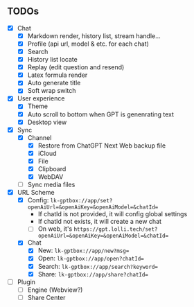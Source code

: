 ## TODOs
- [x] Chat
  - [x] Markdown render, history list, stream handle...
  - [x] Profile (api url, model & etc. for each chat)
  - [x] Search
  - [x] History list locate
  - [x] Replay (edit question and resend)
  - [x] Latex formula render
  - [x] Auto generate title
  - [x] Soft wrap switch
- [x] User experience 
  - [x] Theme
  - [x] Auto scroll to bottom when GPT is genenrating text 
  - [x] Desktop view
- [x] Sync
  - [x] Channel 
    - [x] Restore from ChatGPT Next Web backup file
    - [x] iCloud
    - [x] File
    - [x] Clipboard
    - [x] WebDAV
  - [ ] Sync media files
- [x] URL Scheme
  - [x] Config: `lk-gptbox://app/set?openAiUrl=&openAiKey=&openAiModel=&chatId=`
    - If chatId is not provided, it will config global settings
    - If chatId not exists, it will create a new chat
    - [ ] On web, it's `https://gpt.lolli.tech/set?openAiUrl=&openAiKey=&openAiModel=&chatId=`
  - [x] Chat
    - [x] New: `lk-gptbox://app/new?msg=`
    - [x] Open: `lk-gptbox://app/open?chatId=`
    - [x] Search: `lk-gptbox://app/search?keyword=`
    - [x] Share: `lk-gptbox://app/share?chatId=`
- [ ] Plugin
  - [ ] Engine (Webview?)
  - [ ] Share Center
